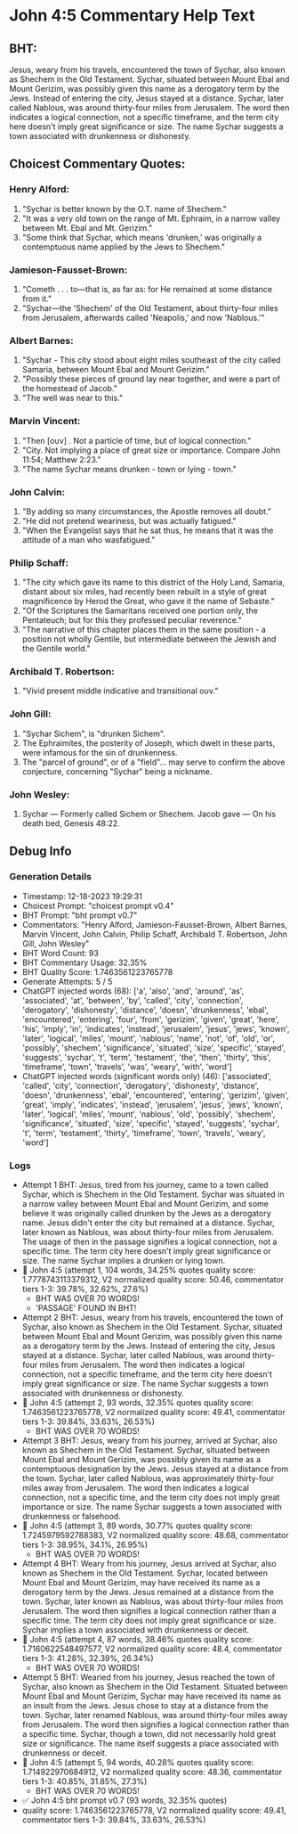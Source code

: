 # John 4:5 Commentary Help Text

## BHT:
Jesus, weary from his travels, encountered the town of Sychar, also known as Shechem in the Old Testament. Sychar, situated between Mount Ebal and Mount Gerizim, was possibly given this name as a derogatory term by the Jews. Instead of entering the city, Jesus stayed at a distance. Sychar, later called Nablous, was around thirty-four miles from Jerusalem. The word then indicates a logical connection, not a specific timeframe, and the term city here doesn't imply great significance or size. The name Sychar suggests a town associated with drunkenness or dishonesty.

## Choicest Commentary Quotes:
### Henry Alford:
1. "Sychar is better known by the O.T. name of Shechem."
2. "It was a very old town on the range of Mt. Ephraim, in a narrow valley between Mt. Ebal and Mt. Gerizim."
3. "Some think that Sychar, which means 'drunken,' was originally a contemptuous name applied by the Jews to Shechem."

### Jamieson-Fausset-Brown:
1. "Cometh . . . to—that is, as far as: for He remained at some distance from it."
2. "Sychar—the 'Shechem' of the Old Testament, about thirty-four miles from Jerusalem, afterwards called 'Neapolis,' and now 'Nablous.'"

### Albert Barnes:
1. "Sychar - This city stood about eight miles southeast of the city called Samaria, between Mount Ebal and Mount Gerizim."
2. "Possibly these pieces of ground lay near together, and were a part of the homestead of Jacob."
3. "The well was near to this."

### Marvin Vincent:
1. "Then [ουν] . Not a particle of time, but of logical connection." 
2. "City. Not implying a place of great size or importance. Compare John 11:54; Matthew 2:23."
3. "The name Sychar means drunken - town or lying - town."

### John Calvin:
1. "By adding so many circumstances, the Apostle removes all doubt." 
2. "He did not pretend weariness, but was actually fatigued."
3. "When the Evangelist says that he sat thus, he means that it was the attitude of a man who wasfatigued."

### Philip Schaff:
1. "The city which gave its name to this district of the Holy Land, Samaria, distant about six miles, had recently been rebuilt in a style of great magnificence by Herod the Great, who gave it the name of Sebaste."
2. "Of the Scriptures the Samaritans received one portion only, the Pentateuch; but for this they professed peculiar reverence."
3. "The narrative of this chapter places them in the same position - a position not wholly Gentile, but intermediate between the Jewish and the Gentile world."

### Archibald T. Robertson:
1. "Vivid present middle indicative and transitional ουν."

### John Gill:
1. "Sychar Sichem", is "drunken Sichem".
2. The Ephraimites, the posterity of Joseph, which dwelt in these parts, were infamous for the sin of drunkenness.
3. The "parcel of ground", or of a "field"... may serve to confirm the above conjecture, concerning "Sychar" being a nickname.

### John Wesley:
1. Sychar — Formerly called Sichem or Shechem.
Jacob gave — On his death bed, Genesis 48:22.



## Debug Info
### Generation Details
- Timestamp: 12-18-2023 19:29:31
- Choicest Prompt: "choicest prompt v0.4"
- BHT Prompt: "bht prompt v0.7"
- Commentators: "Henry Alford, Jamieson-Fausset-Brown, Albert Barnes, Marvin Vincent, John Calvin, Philip Schaff, Archibald T. Robertson, John Gill, John Wesley"
- BHT Word Count: 93
- BHT Commentary Usage: 32.35%
- BHT Quality Score: 1.7463561223765778
- Generate Attempts: 5 / 5
- ChatGPT injected words (68):
	['a', 'also', 'and', 'around', 'as', 'associated', 'at', 'between', 'by', 'called', 'city', 'connection', 'derogatory', 'dishonesty', 'distance', 'doesn', 'drunkenness', 'ebal', 'encountered', 'entering', 'four', 'from', 'gerizim', 'given', 'great', 'here', 'his', 'imply', 'in', 'indicates', 'instead', 'jerusalem', 'jesus', 'jews', 'known', 'later', 'logical', 'miles', 'mount', 'nablous', 'name', 'not', 'of', 'old', 'or', 'possibly', 'shechem', 'significance', 'situated', 'size', 'specific', 'stayed', 'suggests', 'sychar', 't', 'term', 'testament', 'the', 'then', 'thirty', 'this', 'timeframe', 'town', 'travels', 'was', 'weary', 'with', 'word']
- ChatGPT injected words (significant words only) (46):
	['associated', 'called', 'city', 'connection', 'derogatory', 'dishonesty', 'distance', 'doesn', 'drunkenness', 'ebal', 'encountered', 'entering', 'gerizim', 'given', 'great', 'imply', 'indicates', 'instead', 'jerusalem', 'jesus', 'jews', 'known', 'later', 'logical', 'miles', 'mount', 'nablous', 'old', 'possibly', 'shechem', 'significance', 'situated', 'size', 'specific', 'stayed', 'suggests', 'sychar', 't', 'term', 'testament', 'thirty', 'timeframe', 'town', 'travels', 'weary', 'word']

### Logs
- Attempt 1 BHT: Jesus, tired from his journey, came to a town called Sychar, which is Shechem in the Old Testament. Sychar was situated in a narrow valley between Mount Ebal and Mount Gerizim, and some believe it was originally called drunken by the Jews as a derogatory name. Jesus didn't enter the city but remained at a distance. Sychar, later known as Nablous, was about thirty-four miles from Jerusalem. The usage of then in the passage signifies a logical connection, not a specific time. The term city here doesn't imply great significance or size. The name Sychar implies a drunken or lying town.
- 🔄 John 4:5 (attempt 1, 104 words, 34.25% quotes quality score: 1.7778743113379312, V2 normalized quality score: 50.46, commentator tiers 1-3: 39.78%, 32.62%, 27.6%) 
	- BHT WAS OVER 70 WORDS! 
	- 'PASSAGE' FOUND IN BHT!
- Attempt 2 BHT: Jesus, weary from his travels, encountered the town of Sychar, also known as Shechem in the Old Testament. Sychar, situated between Mount Ebal and Mount Gerizim, was possibly given this name as a derogatory term by the Jews. Instead of entering the city, Jesus stayed at a distance. Sychar, later called Nablous, was around thirty-four miles from Jerusalem. The word then indicates a logical connection, not a specific timeframe, and the term city here doesn't imply great significance or size. The name Sychar suggests a town associated with drunkenness or dishonesty.
- 🔄 John 4:5 (attempt 2, 93 words, 32.35% quotes quality score: 1.7463561223765778, V2 normalized quality score: 49.41, commentator tiers 1-3: 39.84%, 33.63%, 26.53%) 
	- BHT WAS OVER 70 WORDS!
- Attempt 3 BHT: Jesus, weary from his journey, arrived at Sychar, also known as Shechem in the Old Testament. Sychar, situated between Mount Ebal and Mount Gerizim, was possibly given its name as a contemptuous designation by the Jews. Jesus stayed at a distance from the town. Sychar, later called Nablous, was approximately thirty-four miles away from Jerusalem. The word then indicates a logical connection, not a specific time, and the term city does not imply great importance or size. The name Sychar suggests a town associated with drunkenness or falsehood.
- 🔄 John 4:5 (attempt 3, 89 words, 30.77% quotes quality score: 1.7245979592788383, V2 normalized quality score: 48.68, commentator tiers 1-3: 38.95%, 34.1%, 26.95%) 
	- BHT WAS OVER 70 WORDS!
- Attempt 4 BHT: Weary from his journey, Jesus arrived at Sychar, also known as Shechem in the Old Testament. Sychar, located between Mount Ebal and Mount Gerizim, may have received its name as a derogatory term by the Jews. Jesus remained at a distance from the town. Sychar, later known as Nablous, was about thirty-four miles from Jerusalem. The word then signifies a logical connection rather than a specific time. The term city does not imply great significance or size. Sychar implies a town associated with drunkenness or deceit.
- 🔄 John 4:5 (attempt 4, 87 words, 38.46% quotes quality score: 1.7160622548497577, V2 normalized quality score: 48.4, commentator tiers 1-3: 41.28%, 32.39%, 26.34%) 
	- BHT WAS OVER 70 WORDS!
- Attempt 5 BHT: Wearied from his journey, Jesus reached the town of Sychar, also known as Shechem in the Old Testament. Situated between Mount Ebal and Mount Gerizim, Sychar may have received its name as an insult from the Jews. Jesus chose to stay at a distance from the town. Sychar, later renamed Nablous, was around thirty-four miles away from Jerusalem. The word then signifies a logical connection rather than a specific time. Sychar, though a town, did not necessarily hold great size or significance. The name itself suggests a place associated with drunkenness or deceit.
- 🔄 John 4:5 (attempt 5, 94 words, 40.28% quotes quality score: 1.714922970684912, V2 normalized quality score: 48.36, commentator tiers 1-3: 40.85%, 31.85%, 27.3%) 
	- BHT WAS OVER 70 WORDS!
- ✅ John 4:5 bht prompt v0.7 (93 words, 32.35% quotes)
- quality score: 1.7463561223765778, V2 normalized quality score: 49.41, commentator tiers 1-3: 39.84%, 33.63%, 26.53%)